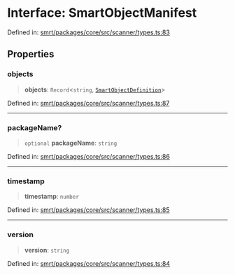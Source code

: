 # Interface: SmartObjectManifest

Defined in: [smrt/packages/core/src/scanner/types.ts:83](https://github.com/happyvertical/smrt/blob/71a16025d52b026725fd522a392015e67e1d6489/packages/core/src/scanner/types.ts#L83)

## Properties

### objects

> **objects**: `Record`\<`string`, [`SmartObjectDefinition`](SmartObjectDefinition.md)\>

Defined in: [smrt/packages/core/src/scanner/types.ts:87](https://github.com/happyvertical/smrt/blob/71a16025d52b026725fd522a392015e67e1d6489/packages/core/src/scanner/types.ts#L87)

***

### packageName?

> `optional` **packageName**: `string`

Defined in: [smrt/packages/core/src/scanner/types.ts:86](https://github.com/happyvertical/smrt/blob/71a16025d52b026725fd522a392015e67e1d6489/packages/core/src/scanner/types.ts#L86)

***

### timestamp

> **timestamp**: `number`

Defined in: [smrt/packages/core/src/scanner/types.ts:85](https://github.com/happyvertical/smrt/blob/71a16025d52b026725fd522a392015e67e1d6489/packages/core/src/scanner/types.ts#L85)

***

### version

> **version**: `string`

Defined in: [smrt/packages/core/src/scanner/types.ts:84](https://github.com/happyvertical/smrt/blob/71a16025d52b026725fd522a392015e67e1d6489/packages/core/src/scanner/types.ts#L84)

